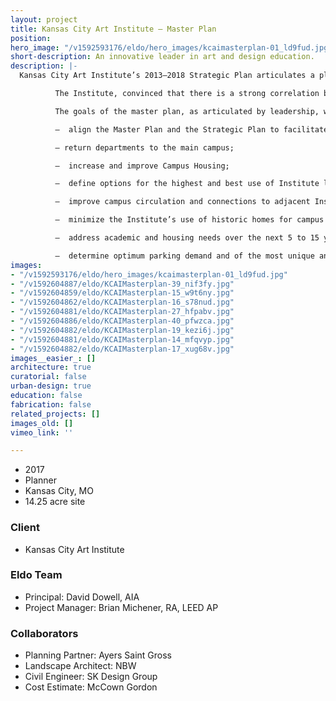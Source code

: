 ```yaml
---
layout: project
title: Kansas City Art Institute – Master Plan
position: 
hero_image: "/v1592593176/eldo/hero_images/kcaimasterplan-01_ld9fud.jpg"
short-description: An innovative leader in art and design education.
description: |-
  Kansas City Art Institute’s 2013–2018 Strategic Plan articulates a plan to develop five, interconnected strategic goals that, when executed together, enable the Institute to attain its vision to be “an innovative leader in art and design education.”

          The Institute, convinced that there is a strong correlation between the quality of their campus facilities and enhancing learner experiences, established a strategic priority to enhance their “environment for learning and living by acquiring, renovating and maintaining space, equipment and facilities that will better respond to growth and changing needs.” It was clear to campus administrators and staff that the current state of their physical campus had impacted KCAI’s reputation, and had placed it at a competitive disadvantage in the recruitment and retention of students and faculty. To inform their physical campus and building needs for coming decades, Institute representatives and the planning and design team of Ayers Saint Gross, EL DORADO and Nelson Byrd Woltz actively consulted with the campus community to create the Campus Master Plan.

          The goals of the master plan, as articulated by leadership, were to:

          —  align the Master Plan and the Strategic Plan to facilitate the increase of full-time enrollment to 750-students;

          – return departments to the main campus;

          —  increase and improve Campus Housing;

          —  define options for the highest and best use of Institute land and facilities;

          —  improve campus circulation and connections to adjacent Institutions;

          —  minimize the Institute’s use of historic homes for campus functions;

          —  address academic and housing needs over the next 5 to 15 years;

          —  determine optimum parking demand and of the most unique and beautiful campuses in the country.
images:
- "/v1592593176/eldo/hero_images/kcaimasterplan-01_ld9fud.jpg"
- "/v1592604887/eldo/KCAIMasterplan-39_nif3fy.jpg"
- "/v1592604859/eldo/KCAIMasterplan-15_w9t6ny.jpg"
- "/v1592604862/eldo/KCAIMasterplan-16_s78nud.jpg"
- "/v1592604881/eldo/KCAIMasterplan-27_hfpabv.jpg"
- "/v1592604886/eldo/KCAIMasterplan-40_pfwzca.jpg"
- "/v1592604882/eldo/KCAIMasterplan-19_kezi6j.jpg"
- "/v1592604881/eldo/KCAIMasterplan-14_mfqvyp.jpg"
- "/v1592604882/eldo/KCAIMasterplan-17_xug68v.jpg"
images__easier_: []
architecture: true
curatorial: false
urban-design: true
education: false
fabrication: false
related_projects: []
images_old: []
vimeo_link: ''

---
```

- 2017
- Planner
- Kansas City, MO
- 14.25 acre site

### Client
- Kansas City Art Institute

### Eldo Team
- Principal: David Dowell, AIA
- Project Manager: Brian Michener, RA, LEED AP

### Collaborators
- Planning Partner: Ayers Saint Gross
- Landscape Architect: NBW
- Civil Engineer: SK Design Group
- Cost Estimate: McCown Gordon